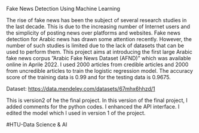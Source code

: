 Fake News Detection Using Machine Learning


The rise of fake news has been the subject of several research studies in the last decade. This is due to the increasing number of Internet users and the simplicity of posting news over platforms and websites. Fake news detection for Arabic news has drawn some attention recently. However, the number of such studies is limited due to the lack of datasets that can be used to perform them. This project aims at introducing the first large Arabic fake news corpus ”Arabic Fake News Dataset (AFND)” which was available online in Aprile 2022. I used 2000 articles from credible articles and 2000 from uncredible articles to train the logistic regression model.
The accuracy score of the training data is 0.99 and for the testing data is 0.9675.


Dataset: https://data.mendeley.com/datasets/67mhx6hhzd/1 

This is version2 of he the final project.
In this version of the final project, I added comments for the python codes.
I enhanced the API interface.
I edited the model which I used in version 1 of the project.

#HTU-Data Science & AI
